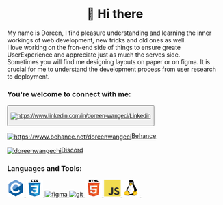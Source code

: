 <h1 align="center">👋 Hi there</h1>

<p align="left">My name is Doreen, I find pleasure understanding and learning the inner workings of web development, new tricks and old ones as well.<br>
I love working on the fron-end side of things to ensure greate UserExperience and appreciate just as much the serves side.<br>
Sometimes you will find me designing layouts on paper or on figma. It is crucial for me to understand the development process from user research to deployment.
</p>

<h3 align="left">You're welcome to connect with me:</h3>
<button text-decoration="none"> <p align="left">
<a href="https://linkedin.com/in/https://www.linkedin.com/in/doreen-wangeci/" target="blank"><img align="center" src="https://raw.githubusercontent.com/rahuldkjain/github-profile-readme-generator/master/src/images/icons/Social/linked-in-alt.svg" alt="https://www.linkedin.com/in/doreen-wangeci/" height="30" width="40" />Linkedin</a>
</button>

  
<a href="https://www.behance.net/https://www.behance.net/doreenwangeci" target="blank" text-decoration="none"><img align="center" src="https://raw.githubusercontent.com/rahuldkjain/github-profile-readme-generator/master/src/images/icons/Social/behance.svg" alt="https://www.behance.net/doreenwangeci" height="30" width="40" />Behance</a>

<a href="https://discord.gg/doreenwangechi" target="blank" text-decoration="none"><img align="center" src="https://raw.githubusercontent.com/rahuldkjain/github-profile-readme-generator/master/src/images/icons/Social/discord.svg" alt="doreenwangechi" height="30" width="40" />Discord</a>
</p>

<h3 align="left">Languages and Tools:</h3>
<p align="left"> <a href="https://www.cprogramming.com/" target="_blank" rel="noreferrer"> <img src="https://raw.githubusercontent.com/devicons/devicon/master/icons/c/c-original.svg" alt="c" width="40" height="40"/> </a> <a href="https://www.w3schools.com/css/" target="_blank" rel="noreferrer"> <img src="https://raw.githubusercontent.com/devicons/devicon/master/icons/css3/css3-original-wordmark.svg" alt="css3" width="40" height="40"/> </a> <a href="https://www.figma.com/" target="_blank" rel="noreferrer"> <img src="https://www.vectorlogo.zone/logos/figma/figma-icon.svg" alt="figma" width="40" height="40"/> </a> <a href="https://git-scm.com/" target="_blank" rel="noreferrer"> <img src="https://www.vectorlogo.zone/logos/git-scm/git-scm-icon.svg" alt="git" width="40" height="40"/> </a> <a href="https://www.w3.org/html/" target="_blank" rel="noreferrer"> <img src="https://raw.githubusercontent.com/devicons/devicon/master/icons/html5/html5-original-wordmark.svg" alt="html5" width="40" height="40"/> </a> <a href="https://developer.mozilla.org/en-US/docs/Web/JavaScript" target="_blank" rel="noreferrer"> <img src="https://raw.githubusercontent.com/devicons/devicon/master/icons/javascript/javascript-original.svg" alt="javascript" width="40" height="40"/> </a> <a href="https://www.linux.org/" target="_blank" rel="noreferrer"> <img src="https://raw.githubusercontent.com/devicons/devicon/master/icons/linux/linux-original.svg" alt="linux" width="40" height="40"/> </a> <a href="https://nodejs.org" target="_blank" rel="noreferrer"> <img
